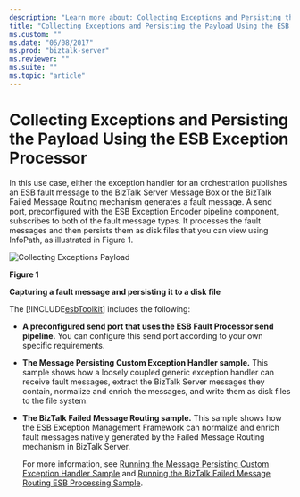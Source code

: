 ```yaml
---
description: "Learn more about: Collecting Exceptions and Persisting the Payload Using the ESB Exception Processor"
title: "Collecting Exceptions and Persisting the Payload Using the ESB Exception Processor"
ms.custom: ""
ms.date: "06/08/2017"
ms.prod: "biztalk-server"
ms.reviewer: ""
ms.suite: ""
ms.topic: "article"
---
```

# Collecting Exceptions and Persisting the Payload Using the ESB Exception Processor
In this use case, either the exception handler for an orchestration publishes an ESB fault message to the BizTalk Server Message Box or the BizTalk Failed Message Routing mechanism generates a fault message. A send port, preconfigured with the ESB Exception Encoder pipeline component, subscribes to both of the fault message types. It processes the fault messages and then persists them as disk files that you can view using InfoPath, as illustrated in Figure 1.  
  
 ![Collecting Exceptions Payload](../esb-toolkit/media/ch3-collectingexceptionspayload.gif "Ch3-CollectingExceptionsPayload")  
  
 **Figure 1**  
  
 **Capturing a fault message and persisting it to a disk file**  
  
 The [!INCLUDE[esbToolkit](../includes/esbtoolkit-md.md)] includes the following:  
  
- **A preconfigured send port that uses the ESB Fault Processor send pipeline.** You can configure this send port according to your own specific requirements.  
  
- **The Message Persisting Custom Exception Handler sample.** This sample shows how a loosely coupled generic exception handler can receive fault messages, extract the BizTalk Server messages they contain, normalize and enrich the messages, and write them as disk files to the file system.  
  
- **The BizTalk Failed Message Routing sample.** This sample shows how the ESB Exception Management Framework can normalize and enrich fault messages natively generated by the Failed Message Routing mechanism in BizTalk Server.  
  
  For more information, see [Running the Message Persisting Custom Exception Handler Sample](../esb-toolkit/running-the-message-persisting-custom-exception-handler-sample.md) and [Running the BizTalk Failed Message Routing ESB Processing Sample](../esb-toolkit/running-the-biztalk-failed-message-routing-esb-processing-sample.md).
